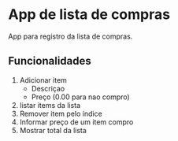 # App de lista de compras 

App para registro da lista de compras.


## Funcionalidades 
1. Adicionar item
    * Descriçao
    * Preço (0.00 para nao compro)
2. listar items da lista 
3. Remover item pelo índice
4. Informar preço de um item compro
5. Mostrar total da lista    